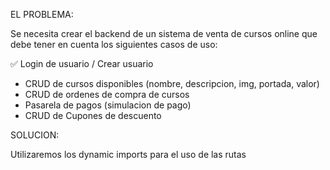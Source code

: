 EL PROBLEMA: 

Se necesita crear el backend de un sistema de venta de cursos online que
debe tener en cuenta los siguientes casos de uso:

:white_check_mark: Login de usuario / Crear usuario
- CRUD de cursos disponibles (nombre, descripcion, img, portada, valor)
- CRUD de ordenes de compra de cursos
- Pasarela de pagos (simulacion de pago)
- CRUD de Cupones de descuento

SOLUCION:

Utilizaremos los dynamic imports para el uso de las rutas